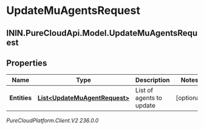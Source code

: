 # UpdateMuAgentsRequest

## ININ.PureCloudApi.Model.UpdateMuAgentsRequest

## Properties

|Name | Type | Description | Notes|
|------------ | ------------- | ------------- | -------------|
| **Entities** | [**List&lt;UpdateMuAgentRequest&gt;**](UpdateMuAgentRequest) | List of agents to update | [optional] |



_PureCloudPlatform.Client.V2 236.0.0_
